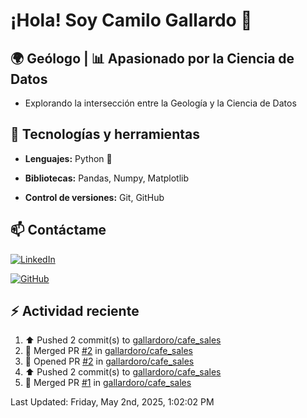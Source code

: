 # ¡Hola! Soy Camilo Gallardo 👋

## 🌍 Geólogo | 📊 Apasionado por la Ciencia de Datos

- Explorando la intersección entre la Geología y la Ciencia de Datos

## 🚀 Tecnologías y herramientas  

- **Lenguajes:** Python 🐍 

- **Bibliotecas:** Pandas, Numpy, Matplotlib 

- **Control de versiones:** Git, GitHub  

## 📫 Contáctame  

[![LinkedIn](https://img.shields.io/badge/LinkedIn-Perfil-blue?logo=linkedin)](www.linkedin.com/in/luis-camilo-gallardo-rojas-8b61332a7)  

[![GitHub](https://img.shields.io/badge/GitHub-Perfil-black?logo=github)](https://github.com/gallardoro)  


## :zap: Actividad reciente
<!--RECENT_ACTIVITY:start-->
1. ⬆️ Pushed 2 commit(s) to [gallardoro/cafe_sales](https://github.com/gallardoro/cafe_sales)<br>
2. 🎉 Merged PR [#2](https://github.com/gallardoro/cafe_sales/pull/2) in [gallardoro/cafe_sales](https://github.com/gallardoro/cafe_sales)<br>
3. 💪 Opened PR [#2](https://github.com/gallardoro/cafe_sales/pull/2) in [gallardoro/cafe_sales](https://github.com/gallardoro/cafe_sales)<br>
4. ⬆️ Pushed 2 commit(s) to [gallardoro/cafe_sales](https://github.com/gallardoro/cafe_sales)<br>
5. 🎉 Merged PR [#1](https://github.com/gallardoro/cafe_sales/pull/1) in [gallardoro/cafe_sales](https://github.com/gallardoro/cafe_sales)<br>
<!--RECENT_ACTIVITY:end-->
<!--RECENT_ACTIVITY:last_update-->
Last Updated: Friday, May 2nd, 2025, 1:02:02 PM
<!--RECENT_ACTIVITY:last_update_end-->
